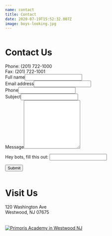 ```yaml
---
name: contact
title: Contact
date: 2020-07-19T15:52:32.007Z
image: boys-looking.jpg
---
```


<div class="row">
  <div class="column medium-6">
    <h1>Contact Us</h1>
    Phone: (201) 722-1000<br />
    Fax: (201) 722-1001
    <form class="contact-form" name="Contact us" method="POST" netlify-honeypot="legit" data-netlify="true">
      <input type="hidden" name="form-name" value="Contact us" />
      <div class="field text name required">
        <label>Full name<input name="name" required="" type="text" value="" /></label>
      </div>
      <div class="field email required">
        <label>Email address<input name="email" required="" type="email" value="" /></label>
      </div>
      <div class="field tel">
        <label>Phone<input name="phone" type="tel" value="" /></label>
      </div>
      <div class="field text subject">
        <label>Subject<input name="subject" type="text" value="" /></label>
      </div>
      <div class="field textarea message required">
        <label>Message<textarea name="message" required="" rows="10"></textarea></label>
      </div>
      <p class="display-none">
        <label>Hey bots, fill this out: <input name="legit" /></label>
      </p>
      <input class="submit" type="submit" value="Submit">
    </form>
  </div>
  <div class="column medium-6">
    <h1>Visit Us</h1>
    120 Washington Ave<br>
    Westwood, NJ 07675<br><br><br>
    <div id="map" style="width:100%;height:350px;">
      <a href="https://www.google.com/maps/place/Primoris+Academy/@40.9926179,-74.0387749,17z/data=!3m1!4b1!4m5!3m4!1s0x89c2e57b91b82aa1:0xad394ae9fedb0ca8!8m2!3d40.9926179!4d-74.0365862?hl=en-US" target="_blank">
        <img src="img/map.jpg" alt="Primoris Academy in Westwood NJ">
      </a>
    </div>
  </div>
</div>
